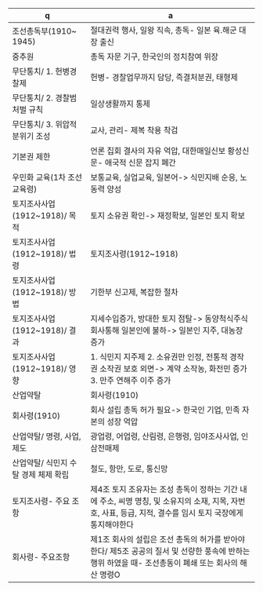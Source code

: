 q | a
---|---
조선총독부(1910~ 1945)		| 절대권력 행사, 일왕 직속, 총독- 일본 육.해군 대장 출신
중추원		| 총독 자문 기구, 한국인의 정치참여 위장
무단통치/ 1. 헌병경찰제		| 헌병- 경찰업무까지 담당, 즉결처분권, 태형제
무단통치/ 2. 경찰범 처벌 규칙		| 일상생활까지 통제
무단통치/ 3. 위압적분위기 조성		| 교사, 관리- 제복 착용 착검
기본권 제한		| 언론 집회 결사의 자유 억압, 대한매일신보 황성신문- 애국적 신문 잡지 폐간
우민화 교육(1차 조선교육령)		| 보통교육, 실업교육, 일본어-> 식민지배 순응, 노동력 양성
토지조사사업(1912~1918)/ 목적		| 토지 소유권 확인-> 재정확보, 일본인 토지 확보
토지조사사업(1912~1918)/ 법령		| 토지조사령(1912~1918)
토지조사사업(1912~1918)/ 방법		| 기한부 신고제, 복잡한 절차
토지조사사업(1912~1918)/ 결과		| 지세수입증가, 방대한 토지 점탈-> 동양척식주식회사통해 일본인에 불하-> 일본인 지주, 대농장 증가
토지조사사업(1912~1918)/ 영향		| 1. 식민지 지주제 2. 소유권만 인정, 전통적 경작권 소작권 보호 외면-> 계약 소작농, 화전민 증가 3. 만주 연해주 이주 증가
산업약탈		| 회사령(1910)
회사령(1910)		| 회사 설립 총독 허가 필요-> 한국인 기업, 민족 자본의 성장 억압
산업약탈/ 명령, 사업, 제도		| 광업령, 어업령, 산림령, 은행령, 임야조사사업, 인삼전매제
산업약탈/ 식민지 수탈 경제 체제 확립		| 철도, 항만, 도로, 통신망
토지조사령- 주요 조항		| 제4조 토지 조유자는 조성 총독이 정하는 기간 내에 주소, 씨명 명칭, 및 소유지의 소재, 지목, 자번호, 사표, 등급, 지적, 결수를 임시 토지 국장에게 통지해야한다
회사령- 주요조항		| 제1조 회사의 설립은 조선 총독의 허가를 받아야한다/ 제5조 공공의 질서 및 선량한 풍속에 반하는 행위 하였을 때- 조선총동이 폐쇄 또는 회사의 해산 명령O